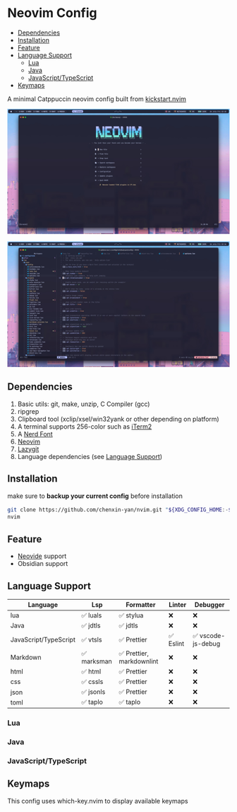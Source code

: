 # Neovim Config

<!-- toc -->

- [Dependencies](#dependencies)
- [Installation](#installation)
- [Feature](#feature)
- [Language Support](#language-support)
  - [Lua](#lua)
  - [Java](#java)
  - [JavaScript/TypeScript](#javascripttypescript)
- [Keymaps](#keymaps)

<!-- tocstop -->

A minimal Catppuccin neovim config built from [kickstart.nvim](https://github.com/nvim-lua/kickstart.nvim)

![Preview 1](./Preview_1.jpg)

![Preview 2](./Preview_2.jpg)

## Dependencies

1. Basic utils: git, make, unzip, C Compiler (gcc)
2. ripgrep
3. Clipboard tool (xclip/xsel/win32yank or other depending on platform)
4. A terminal supports 256-color such as [iTerm2](https://iterm2.com/index.html)
5. A [Nerd Font](https://www.nerdfonts.com/#home)
6. [Neovim](https://neovim.io)
7. [Lazygit](https://github.com/jesseduffield/lazygit)
8. Language dependencies (see [Language Support](#language-support))

## Installation

make sure to **backup your current config** before installation

```bash
git clone https://github.com/chenxin-yan/nvim.git "${XDG_CONFIG_HOME:-$HOME/.config}"/nvim
nvim
```

## Feature

- [Neovide](https://github.com/neovide/neovide) support
- Obsidian support

## Language Support

| Language              | Lsp         | Formatter                 | Linter    | Debugger           |
| --------------------- | ----------- | ------------------------- | --------- | ------------------ |
| lua                   | ✅ luals    | ✅ stylua                 | ❌        | ❌                 |
| Java                  | ✅ jdtls    | ✅ jdtls                  | ❌        | ❌                 |
| JavaScript/TypeScript | ✅ vtsls    | ✅ Prettier               | ✅ Eslint | ✅ vscode-js-debug |
| Markdown              | ✅ marksman | ✅ Prettier, markdownlint | ❌        | ❌                 |
| html                  | ✅ html     | ✅ Prettier               | ❌        | ❌                 |
| css                   | ✅ cssls    | ✅ Prettier               | ❌        | ❌                 |
| json                  | ✅ jsonls   | ✅ Prettier               | ❌        | ❌                 |
| toml                  | ✅ taplo    | ✅ taplo                  | ❌        | ❌                 |

### Lua

### Java

### JavaScript/TypeScript

## Keymaps

This config uses which-key.nvim to display available keymaps
